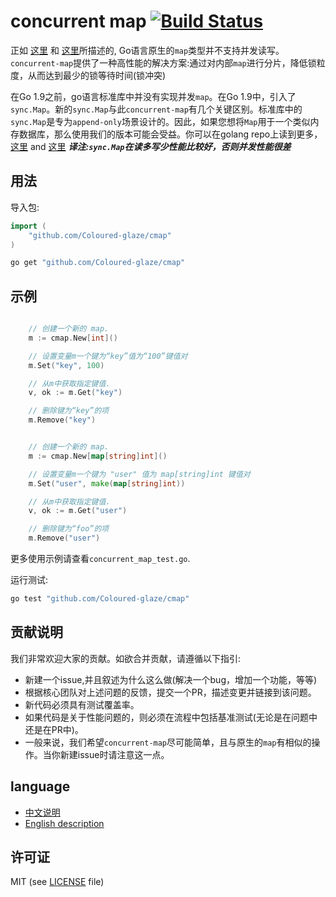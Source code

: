# concurrent map [![Build Status](https://travis-ci.com/Coloured-glaze/cmap.svg?branch=master)](https://travis-ci.com/Coloured-glaze/cmap)

正如 [这里](http://golang.org/doc/faq#atomic_maps) 和 [这里](http://blog.golang.org/go-maps-in-action)所描述的, Go语言原生的`map`类型并不支持并发读写。`concurrent-map`提供了一种高性能的解决方案:通过对内部`map`进行分片，降低锁粒度，从而达到最少的锁等待时间(锁冲突)

在Go 1.9之前，go语言标准库中并没有实现并发`map`。在Go 1.9中，引入了`sync.Map`。新的`sync.Map`与此`concurrent-map`有几个关键区别。标准库中的`sync.Map`是专为`append-only`场景设计的。因此，如果您想将`Map`用于一个类似内存数据库，那么使用我们的版本可能会受益。你可以在golang repo上读到更多，[这里](https://github.com/golang/go/issues/21035) and [这里](https://stackoverflow.com/questions/11063473/map-with-concurrent-access)
***译注:`sync.Map`在读多写少性能比较好，否则并发性能很差***

## 用法

导入包:

```go
import (
	"github.com/Coloured-glaze/cmap"
)

```

```bash
go get "github.com/Coloured-glaze/cmap"
```

## 示例

```go

	// 创建一个新的 map.
	m := cmap.New[int]()

	// 设置变量m一个键为“key”值为“100”键值对
	m.Set("key", 100)

	// 从m中获取指定键值.
	v, ok := m.Get("key")

	// 删除键为“key”的项
	m.Remove("key")

```

```go

	// 创建一个新的 map.
	m := cmap.New[map[string]int]()

	// 设置变量m一个键为 "user" 值为 map[string]int 键值对
	m.Set("user", make(map[string]int))

	// 从m中获取指定键值.
	v, ok := m.Get("user")

	// 删除键为“foo”的项
	m.Remove("user")
```

更多使用示例请查看`concurrent_map_test.go`.

运行测试:

```bash
go test "github.com/Coloured-glaze/cmap"
```

## 贡献说明

我们非常欢迎大家的贡献。如欲合并贡献，请遵循以下指引:
- 新建一个issue,并且叙述为什么这么做(解决一个bug，增加一个功能，等等)
- 根据核心团队对上述问题的反馈，提交一个PR，描述变更并链接到该问题。
- 新代码必须具有测试覆盖率。
- 如果代码是关于性能问题的，则必须在流程中包括基准测试(无论是在问题中还是在PR中)。
- 一般来说，我们希望`concurrent-map`尽可能简单，且与原生的`map`有相似的操作。当你新建issue时请注意这一点。

## language
- [中文说明](./README.md)
- [English description](./README-en.md)

## 许可证
MIT (see [LICENSE](https://github.com/Coloured-glaze/cmap/blob/master/LICENSE) file)
